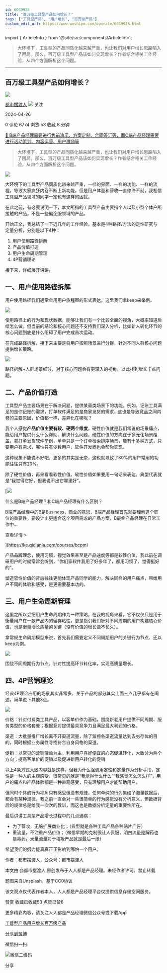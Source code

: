 ```yaml
---
id: 6039928
title: "百万级工具型产品如何增长？"
tags: ["工具型产品", "用户增长", "百万级产品"]
custom_edit_url: https://www.woshipm.com/operate/6039928.html
---
```

import { ArticleInfo } from '@site/src/components/ArticleInfo';

<ArticleInfo
    author="都市摆渡人"
    authorLink="https://www.woshipm.com/u/1301359"
    published="2024-04-26"
    views={6774}
    comments={0}
    collects={53}
/>

> 大环境下，工具型的产品同质化越来越严重，也让我们对用户增长思路陷入了困局。那么，百万级工具型产品该如何实现增长？作者结合相关工作经验，从四个方面解析这个问题。

---

## 百万级工具型产品如何增长？

[![](https://static.woshipm.com/view/woshipm_api_def_20240830180202_5595.jpg?imageView2/1/w/72/h/72/q/100)](https://www.woshipm.com/u/1301359)

[都市摆渡人](https://www.woshipm.com/u/1301359) ![](https://static.woshipm.com/tag/1121_1@2x.png) 关注

2024-04-26

0 评论 6774 浏览 53 收藏 8 分钟

[🔗 B端产品经理需要进行售前演示、方案定制、合同签订等，而C端产品经理需要进行活动策划、内容运营、用户激励等](https://ke.qidianla.com/courses/bcpm)

> 大环境下，工具型的产品同质化越来越严重，也让我们对用户增长思路陷入了困局。那么，百万级工具型产品该如何实现增长？作者结合相关工作经验，从四个方面解析这个问题。

![](https://image.woshipm.com/2023/04/13/07803bcc-d9de-11ed-8fc2-00163e0b5ff3.jpg)

大环境下的工具型产品同质化越来越严重，一样的界面、一样的功能、一样的流程，导致大家疯狂内卷不断上新功能，但是用户体量和营收一直停滞不前，我相信工具型产品领域的同学一定也有这样的困扰。

在此之前，有必要说明一下，本文所指的工具型产品主要指个人以及小型个体户所接触的产品，不是一些偏企服领域的产品。

开始正文，我总结了一下近几年的工作经验，基本是4种路径/方法的定性研究与定量分析，分别是以下4种：

1.  用户使用路径拆解
2.  产品价值打造
3.  用户生命周期管理
4.  4P营销理论

接下来，详细展开讲讲。

## 一、用户使用路径拆解

用户使用路径我们通常会用用户旅程图的形式表达，这里我们拿keep来举例。

![](https://image.woshipm.com/2024/04/26/135d508e-032b-11ef-a39f-00163e0b5ff3.png)

使用路径上的行为和现状数据，能够让我们有一个比较全面的视角，大概率知道后续怎么做。但当前的结论和核心问题还不支持我们深入分析，比如新人转化环节的核心问题到底是什么阻碍了用户完成首次运动。

在完成路径拆解，接下来主要是将用户按照场景进行分群，针对不同人群核心问题提供增长策略。

![](https://image.woshipm.com/2024/04/26/1893fe5e-032b-11ef-a94f-00163e0b5ff3.png)

路径拆解+人群场景细分，对于核心问题会有更深入的视角，以此找到增长卡点问题。

## 二、产品价值打造

工具型产品主要场景在于解决问题，提供某垂类场景下的功能。例如，记账工具满足的是你记账的需求，打单软件满足的是商家发货的需求…这也是导致竞品之间内卷的主要原因，价值都一样，差异化在哪呢？

我个人感觉**产品价值主要有软、硬两个维度**，硬性价值就是我们常说的场景痛点，能给用户提供什么什么帮助、解决什么问题。硬性价值的方向在于多元化场景覆盖，拿打单发货软件举例，单单只是一个订单检索排序场景，能有十多种方式，只要用户有需求，哪怕只有少数用户，软件开发商也会帮你实现。

这种现象不能说不好吧，更多的其实是无奈，这也就导致了80%的用户常用的功能往往只有20%。

除了硬性价值，再来看看软性价值。软性价值如果要用一句话来表达，典型代表就是“我觉得它好，但我说不出它哪里好”。

[![](https://image.woshipm.com/2023/07/27/6f50fd24-2c7f-11ee-875d-00163e0b5ff3.png)

什么是B端产品经理？和C端产品经理有什么区别？

B端产品经理中的B是Business，商业的意思，B端产品经理首先就要理解这个职位的重要性，要设计出更适合这个项目需求的产品方案，B最终产品经理在日常工作中...

查看详情 >

](https://ke.qidianla.com/courses/bcpm)

产品品牌理念，使用习惯，视觉效果甚至是产品速度等都是软性价值，我此前在调研用户的时候常常会听到，“你们家软件我用了好多年了，都用习惯了，觉得挺好的”。

塑造软性价值的背后往往更能体现产品同学的能力，解决同样的用户痛点，带给用户不同的体验和感受，是更需要基本功的。

## 三、用户生命周期管理

这里之所以会把用户生命周期作为一种策略，在我的视角来看，它不仅仅只是用于衡量用户在一款产品内的留存粘性，更是指引我们针对不同周期的用户构建核心价值，也是衡量增长质量的关键（没有价值的增长做不长久）。

拿常规生命周期模型来说，首先我们需要定义不同周期用户的关键行为节点，还以keep为例。

![](https://image.woshipm.com/2024/04/26/271c8f7c-032b-11ef-b9e3-00163e0b5ff3.png)

围绕不同周期行为节点，针对性提高环节转化率，实现高质量增长。

## 四、4P营销理论

经典4P理论应用的场景其实非常多，关于产品的部分其实上面三点几乎都有在阐述，简单说下其他3点。

![](https://image.woshipm.com/2024/04/26/314721ba-032b-11ef-bc97-00163e0b5ff3.png)

价格：针对付费类工具产品，以客单价作为基础，围绕新老用户提供不同周期、服务类型的价格套餐；根据竞对提供最具竞争力且满足最大利润的价格。

渠道：大批量推广增长离不开渠道流量，除了监控各渠道流量达到去劣存优的目的，同时根据业务属性寻找符合自身风格的渠道。

促销：以常见的营销活动为主，利用用户喜好便宜的心态促进转化，大致分为两个方向；提高客单价的促销以及促进新用户转化的促销

以上4条方式大致内容就是这样，但我为什么强调用定性和定量作为分析手段，定性是一种人的主观感受，很常见的就是“我觉得什么什么”“我感觉怎么怎么样”，用户的痛点和产品体验都是一种直观感受，只有理解用户才能帮助用户。

但同时个体的行为视角只有感受但没有规律，任何单纯的行为集结了海量数据后，都会有某种规律。我之前一直会对一些很简单的行为感觉没有分析意义，但数据背后的规律总是给我一次次的教训，而这也是数据分析定量的重要性所在。

最后讲讲工具型产品增长过程中的几点通病：

*   为了营收，无脑扩展商业化；（典型就是各种工具产品各种贴片广告）
*   重流量，不注重产品价值；（微信早期的克制很让人佩服，明白流量是解药也是毒药，天量流量对于垃圾产品就是最后一级）

希望我们的努力能真真正正影响到哪怕一个用户​。

作者：都市摆渡人，公众号：都市摆渡人

本文由 @都市摆渡人 原创发布于人人都是产品经理。未经作者许可，禁止转载

题图来自Unsplash，基于CC0协议

该文观点仅代表作者本人，人人都是产品经理平台仅提供信息存储空间服务。

赞赏 收藏已收藏53 点赞已赞6

更多精彩内容，请关注人人都是产品经理微信公众号或下载App

[工具型产品](https://www.woshipm.com/tag/%e5%b7%a5%e5%85%b7%e5%9e%8b%e4%ba%a7%e5%93%81)[用户增长](https://www.woshipm.com/tag/%e7%94%a8%e6%88%b7%e5%a2%9e%e9%95%bf)[百万级产品](https://www.woshipm.com/tag/%e7%99%be%e4%b8%87%e7%ba%a7%e4%ba%a7%e5%93%81)

[分享到微博](https://service.weibo.com/share/share.php?appkey=2775287854&title=百万级工具型产品如何增长？&url=https://www.woshipm.com/operate/6039928.html&pic=https://image.woshipm.com/2023/04/13/07803bcc-d9de-11ed-8fc2-00163e0b5ff3.jpg)

微信扫一扫

![微信二维码](https://api.pwmqr.com/qrcode/create/?url=https://www.woshipm.com/operate/6039928.html)

分享